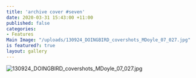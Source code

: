 ```yaml
---
title: 'archive cover #seven'
date: 2020-03-31 15:43:00 +11:00
published: false
categories:
- Features
Main Image: "/uploads/130924_DOINGBIRD_covershots_MDoyle_07_027.jpg"
is featured?: true
layout: gallery
---
```


![130924_DOINGBIRD_covershots_MDoyle_07_027.jpg](/uploads/130924_DOINGBIRD_covershots_MDoyle_07_027.jpg)